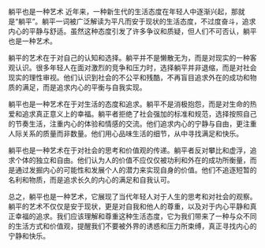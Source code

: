 躺平也是一种艺术
近年来，一种新生代的生活态度在年轻人中逐渐兴起，那就是“躺平”。躺平一词被广泛解读为平凡而安于现状的生活态度，不过度奋斗，追求内心的平静与舒适。虽然这种态度引发了许多争议和质疑，但人们不可否认，躺平也是一种艺术。

躺平的艺术在于对自己的认知和选择。躺平并不是懒散无为，而是对现实的一种客观认识。很多年轻人在面对激烈的竞争和压力时，选择躺平并非退缩，而是对社会现实的理性审视。他们认识到社会的不公平和残酷，不再盲目追求外在的成功和物质的满足，而是追求内心的平衡与自我实现。

躺平也是一种艺术在于对生活的态度和追求。躺平不是消极抱怨，而是对生命的热爱和追求真正意义上的幸福。躺平者拒绝了社会强加的标准和规范，选择按照自己的节奏生活，注重内心的体验和情感的交流。他们追求内心的宁静与自由，更注重人际关系的质量而非数量。他们用心品味生活的细节，从中寻找满足和快乐。

躺平也是一种艺术在于对社会的思考和价值观的传递。躺平者反对攀比和虚浮，追求个体的独立和自由。他们认为人的价值不应仅仅被功利和外在的成功所衡量，而是通过发掘内心的可能性和发展个人的潜力来实现自身的价值。他们不追逐短暂的名利和物质，而是追求长久的内心的满足和自我认可。

总之，躺平也是一种艺术，它展现了当代年轻人对于人生的思考和对社会的观察。躺平的艺术不仅仅是安于现状，更是对自我和他人的尊重，以及对于内心平静和真正幸福的追求。我们应该理解和尊重这种生活态度，它为我们带来了一种与众不同的生活方式和价值观，提醒我们不要被外界的诱惑和压力所束缚，真正寻找内心的宁静和快乐。